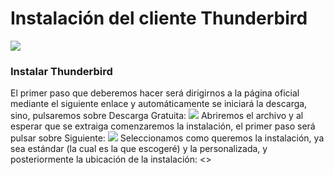 <h1>Instalación del cliente Thunderbird</h1>
<img src="https://s4njer.files.wordpress.com/2022/10/entradathunderbird.jpg"></img>
<h3>Instalar Thunderbird</h3>
El primer paso que deberemos hacer será dirigirnos a la página oficial mediante el siguiente enlace y automáticamente se iniciará la descarga, sino, pulsaremos sobre Descarga Gratuita:
<img src="https://s4njer.files.wordpress.com/2022/10/image-32.png?w=1024"></img>
Abriremos el archivo y al esperar que se extraiga comenzaremos la instalación, el primer paso será pulsar sobre Siguiente:
<img src="https://s4njer.files.wordpress.com/2022/10/image-33.png"></img>
Seleccionamos como queremos la instalación, ya sea estándar (la cual es la que escogeré) y la personalizada, y posteriormente la ubicación de la instalación:
<>
